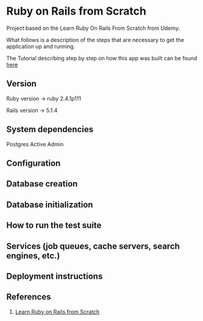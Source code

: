 # Ruby on Rails from Scratch

Project based on the Learn Ruby On Rails From Scratch from Udemy.

What follows is a description of the steps that are necessary to get the application up and running.

The Tutorial describing step by step on how this app was built can be found [here](./README_TUTORIAL.md)

## Version

Ruby version -> ruby 2.4.1p111

Rails version -> 5.1.4

## System dependencies

Postgres
Active Admin

## Configuration

## Database creation

## Database initialization

## How to run the test suite

## Services (job queues, cache servers, search engines, etc.)

## Deployment instructions

## References

1. [Learn Ruby on Rails from Scratch](https://www.udemy.com/learn-ruby-on-rails-from-scratch)
